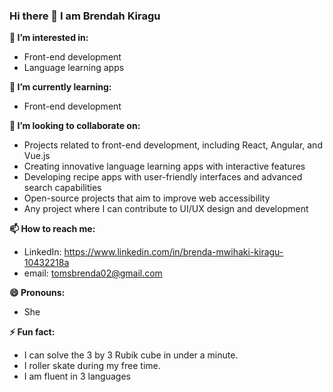 ### Hi there 👋 I am Brendah Kiragu 

**👀 I’m interested in:**
- Front-end development
- Language learning apps

**🌱 I’m currently learning:**
- Front-end development

**💞️ I’m looking to collaborate on:**
- Projects related to front-end development, including React, Angular, and Vue.js
- Creating innovative language learning apps with interactive features
- Developing recipe apps with user-friendly interfaces and advanced search capabilities
- Open-source projects that aim to improve web accessibility
- Any project where I can contribute to UI/UX design and development

**📫 How to reach me:**
- LinkedIn: https://www.linkedin.com/in/brenda-mwihaki-kiragu-10432218a
- email: tomsbrenda02@gmail.com 

**😄 Pronouns:**
- She

**⚡ Fun fact:**
- I can solve the 3 by 3 Rubik cube in under a minute.
- I roller skate during my free time.
- I am fluent in 3 languages
  

<!---
BrendahKiragu/BrendahKiragu is a ✨ special ✨ repository because its `README.md` (this file) appears on your GitHub profile.
You can click the Preview link to take a look at your changes.
--->
